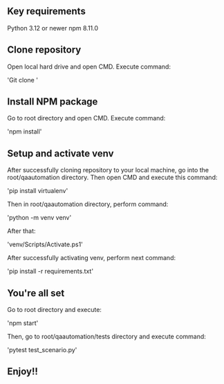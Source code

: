 ## Key requirements
Python 3.12 or newer
npm 8.11.0

## Clone repository

Open local hard drive and open CMD. Execute command:

'Git clone '

## Install NPM package

Go to root directory and open CMD. Execute command:

'npm install'


## Setup and activate venv

After successfully cloning repository to your local machine, go into the root/qaautomation directory. Then open CMD and
execute this command:

'pip install virtualenv'

Then in root/qaautomation directory, perform command:

'python -m venv venv'

After that:

'venv/Scripts/Activate.ps1'

After successfully activating venv, perform next command:

'pip install -r requirements.txt'


## You're all set

Go to root directory and execute:

'npm start'

Then, go to root/qaautomation/tests directory and execute command:

'pytest test_scenario.py'


## Enjoy!!